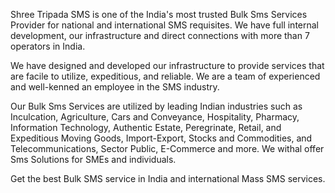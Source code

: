  Shree Tripada SMS is one of the India's most trusted Bulk Sms Services Provider for national and international SMS requisites. We have full internal development, our infrastructure and direct connections with more than 7 operators in India.

We have designed and developed our infrastructure to provide services that are facile to utilize, expeditious, and reliable. We are a team of experienced and well-kenned an employee in the SMS industry.

Our Bulk Sms Services are utilized by leading Indian industries such as Inculcation, Agriculture, Cars and Conveyance, Hospitality, Pharmacy, Information Technology, Authentic Estate, Peregrinate, Retail, and Expeditious Moving Goods, Import-Export, Stocks and Commodities, and Telecommunications, Sector Public, E-Commerce and more. We withal offer Sms Solutions for SMEs and individuals.

Get the best Bulk SMS service in India and international Mass SMS services.
